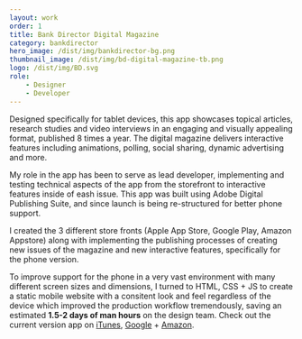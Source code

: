 ```yaml
---
layout: work
order: 1
title: Bank Director Digital Magazine
category: bankdirector
hero_image: /dist/img/bankdirector-bg.png
thumbnail_image: /dist/img/bd-digital-magazine-tb.png
logo: /dist/img/BD.svg
role:
    - Designer
    - Developer
---
```


Designed specifically for tablet devices, this app showcases topical articles, research studies and video interviews in an engaging and visually appealing format, published 8 times a year.  The digital magazine delivers interactive features including animations, polling, social sharing, dynamic advertising and more.

My role in the app has been to serve as lead developer, implementing and testing technical aspects of the app from the storefront to interactive features inside of eash issue. This app was built using Adobe Digital Publishing Suite, and since launch is being re-structured for better phone support.

I created the 3 different store fronts (Apple App Store, Google Play, Amazon Appstore) along with implementing the publishing processes of creating new issues of the magazine and new interactive features, specifically for the phone version.

To improve support for the phone in a very vast environment with many different screen sizes and dimensions, I turned to HTML, CSS + JS to create a static mobile website with a consitent look and feel regardless of the device which improved the production workflow tremendously, saving an estimated **1.5-2 days of man hours** on the design team. Check out the current version app on [iTunes][1], [Google][2] + [Amazon][3].

[1]: https://itunes.apple.com/us/app/bank-director-digital-magazine/id977811694?ls=1&amp;mt=8
[2]: https://play.google.com/store/apps/details?id=com.bankdirector.bddm
[3]: http://www.amazon.com/gp/mas/dl/android?p=com.bankdirector.bddm